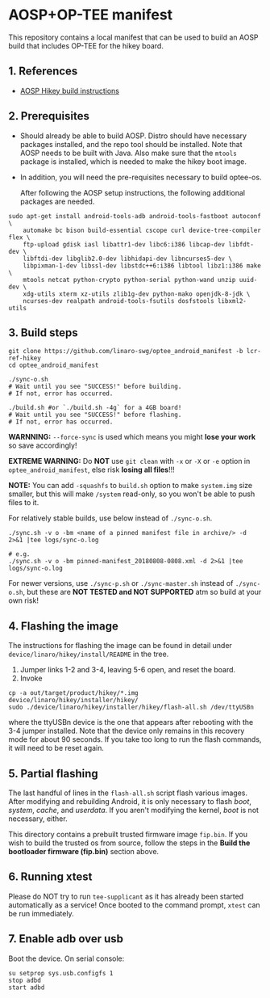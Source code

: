 # AOSP+OP-TEE manifest

This repository contains a local manifest that can be used to build an
AOSP build that includes OP-TEE for the hikey board.

## 1. References

* [AOSP Hikey build instructions][1]

## 2. Prerequisites

* Should already be able to build AOSP.  Distro should have necessary
  packages installed, and the repo tool should be installed.  Note
  that AOSP needs to be built with Java.  Also make sure that
  the `mtools` package is installed, which is needed to make the hikey
  boot image.

* In addition, you will need the pre-requisites necessary to build
  optee-os.

  After following the AOSP setup instructions, the following
  additional packages are needed.

```
sudo apt-get install android-tools-adb android-tools-fastboot autoconf \
	automake bc bison build-essential cscope curl device-tree-compiler flex \
	ftp-upload gdisk iasl libattr1-dev libc6:i386 libcap-dev libfdt-dev \
	libftdi-dev libglib2.0-dev libhidapi-dev libncurses5-dev \
	libpixman-1-dev libssl-dev libstdc++6:i386 libtool libz1:i386 make \
	mtools netcat python-crypto python-serial python-wand unzip uuid-dev \
	xdg-utils xterm xz-utils zlib1g-dev python-mako openjdk-8-jdk \
	ncurses-dev realpath android-tools-fsutils dosfstools libxml2-utils
```

## 3. Build steps

```
git clone https://github.com/linaro-swg/optee_android_manifest -b lcr-ref-hikey
cd optee_android_manifest

./sync-o.sh
# Wait until you see "SUCCESS!" before building.
# If not, error has occurred.

./build.sh #or `./build.sh -4g` for a 4GB board!
# Wait until you see "SUCCESS!" before flashing.
# If not, error has occurred.
```

**WARNNING:** `--force-sync` is used which means you might **lose your
work** so save accordingly!

**EXTREME WARNING:** Do **NOT** use `git clean` with `-x` or `-X` or
`-e` option in `optee_android_manifest`, else risk **losing all
files**!!!

**NOTE:** You can add `-squashfs` to `build.sh` option to make
`system.img` size smaller, but this will make `/system` read-only, so
you won't be able to push files to it.

For relatively stable builds, use below instead of `./sync-o.sh`.
```
./sync.sh -v o -bm <name of a pinned manifest file in archive/> -d 2>&1 |tee logs/sync-o.log

# e.g.
./sync.sh -v o -bm pinned-manifest_20180808-0808.xml -d 2>&1 |tee logs/sync-o.log
```

For newer versions, use `./sync-p.sh` or `./sync-master.sh` instead of
`./sync-o.sh`, but these are **NOT TESTED and NOT SUPPORTED** atm so build
at your own risk!

## 4. Flashing the image

The instructions for flashing the image can be found in detail under
`device/linaro/hikey/install/README` in the tree.
1. Jumper links 1-2 and 3-4, leaving 5-6 open, and reset the board.
2. Invoke

```
cp -a out/target/product/hikey/*.img device/linaro/hikey/installer/hikey/
sudo ./device/linaro/hikey/installer/hikey/flash-all.sh /dev/ttyUSBn
```

where the ttyUSBn device is the one that appears after rebooting with
the 3-4 jumper installed.  Note that the device only remains in this
recovery mode for about 90 seconds.  If you take too long to run the
flash commands, it will need to be reset again.

## 5. Partial flashing

The last handful of lines in the `flash-all.sh` script flash various
images.  After modifying and rebuilding Android, it is only necessary
to flash *boot*, *system*, *cache*, and *userdata*.  If you aren't
modifying the kernel, *boot* is not necessary, either.

This directory contains a prebuilt trusted firmware image `fip.bin`.
If you wish to build the trusted os from source, follow the steps in the
**Build the bootloader firmware (fip.bin)** section above.

## 6. Running xtest

Please do NOT try to run `tee-supplicant` as it has already been started
automatically as a service! Once booted to the command prompt, `xtest`
can be run immediately.

## 7. Enable adb over usb

Boot the device. On serial console:

```
su setprop sys.usb.configfs 1
stop adbd
start adbd
```

[1]: https://source.android.com/source/devices.html

